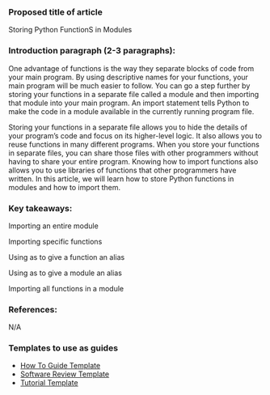 
### Proposed title of article

Storing  Python FunctionS in Modules

### Introduction paragraph (2-3 paragraphs):
One advantage of functions is the way they separate blocks of code from your main program. By using descriptive names for your functions, your main program will be much easier to follow. You can go a step further by storing your functions in a separate file called a module and then importing that module into your main program. An import statement tells Python to make the code in a module available in the currently running program file. 

Storing your functions in a separate file allows you to hide the details of your program’s code and focus on its higher-level logic. It also allows you to reuse functions in many different programs. When you store your functions in separate files, you can share those files with other programmers without having to share your entire program. Knowing how to import functions also allows you to use libraries of functions that other programmers have written. In this article, we will learn how to store Python functions in modules and how to import them.

### Key takeaways: 
Importing an entire module

Importing specific functions

Using as to give a function an alias

Using as to give a module an alias

Importing all functions in a module


### References: 
N/A

### Templates to use as guides
- [How To Guide Template](https://github.com/section-engineering-education/engineering-education/blob/master/new_contributors/how-to-guide-template.md)
- [Software Review Template](https://github.com/section-engineering-education/engineering-education/blob/master/new_contributors/software-review-template.md)
- [Tutorial Template](https://github.com/section-engineering-education/engineering-education/blob/master/new_contributors/tutorial-template.md)

